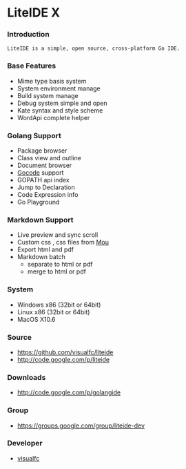 LiteIDE X
=========

### Introduction
	LiteIDE is a simple, open source, cross-platform Go IDE.
	
### Base Features
* Mime type basis system
* System environment manage
* Build system manage
* Debug system simple and open
* Kate syntax and style scheme
* WordApi complete helper

### Golang Support
* Package browser
* Class view and outline
* Document browser
* [Gocode](https://github.com/nsf/gocode) support
* GOPATH api index
* Jump to Declaration
* Code Expression info
* Go Playground

### Markdown Support
* Live preview and sync scroll
* Custom css , css files from [Mou](http://mouapp.com) 
* Export html and pdf
* Markdown batch 
	* separate to html or pdf
	* merge to html or pdf

### System
* Windows x86 (32bit or 64bit) 
* Linux x86 (32bit or 64bit)
* MacOS X10.6

### Source
* <https://github.com/visualfc/liteide>
* <http://code.google.com/p/liteide>

###  Downloads 
* <http://code.google.com/p/golangide>

###  Group
* <https://groups.google.com/group/liteide-dev>

### Developer
* [visualfc](mail:visualfc@gmail.com)

